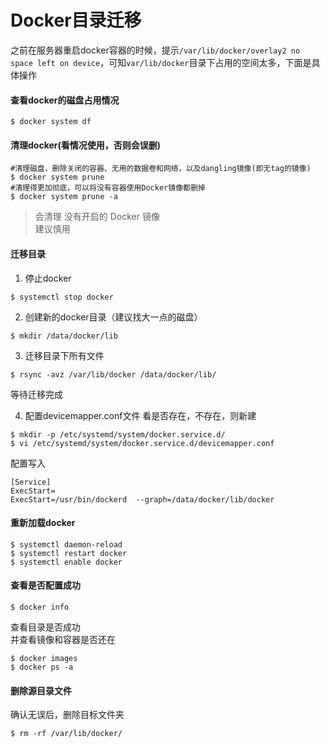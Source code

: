# Docker目录迁移
之前在服务器重启docker容器的时候，提示```/var/lib/docker/overlay2 no space left on device```，可知```var/lib/docker```目录下占用的空间太多，下面是具体操作

#### 查看docker的磁盘占用情况
```
$ docker system df
```

#### 清理docker(看情况使用，否则会误删)
```
#清理磁盘，删除关闭的容器、无用的数据卷和网络，以及dangling镜像(即无tag的镜像)
$ docker system prune
#清理得更加彻底，可以将没有容器使用Docker镜像都删掉
$ docker system prune -a
```
> 会清理 没有开启的  Docker 镜像  
> 建议慎用

#### 迁移目录
1. 停止docker
```
$ systemctl stop docker
```
2. 创建新的docker目录（建议找大一点的磁盘）
```
$ mkdir /data/docker/lib
```
3. 迁移目录下所有文件
```
$ rsync -avz /var/lib/docker /data/docker/lib/
```
等待迁移完成

4. 配置devicemapper.conf文件
看是否存在，不存在，则新建
```
$ mkdir -p /etc/systemd/system/docker.service.d/
$ vi /etc/systemd/system/docker.service.d/devicemapper.conf
```
 配置写入
```
[Service]
ExecStart=
ExecStart=/usr/bin/dockerd  --graph=/data/docker/lib/docker
```
#### 重新加载docker
```
$ systemctl daemon-reload
$ systemctl restart docker
$ systemctl enable docker
```
#### 查看是否配置成功
```
$ docker info
```
查看目录是否成功  
并查看镜像和容器是否还在
```
$ docker images
$ docker ps -a
```
#### 删除源目录文件
确认无误后，删除目标文件夹
```
$ rm -rf /var/lib/docker/
```
